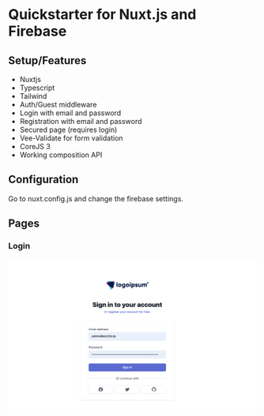 # Quickstarter for Nuxt.js and Firebase

## Setup/Features

* Nuxtjs
* Typescript
* Tailwind
* Auth/Guest middleware
* Login with email and password
* Registration with email and password
* Secured page (requires login)
* Vee-Validate for form validation
* CoreJS 3
* Working composition API

## Configuration

Go to nuxt.config.js and change the firebase settings.

## Pages

### Login

![Login Page](screenshots/Login-Page.png?raw=true "Login Page")